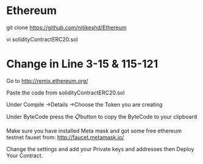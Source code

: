 # Ethereum

git clone https://github.com/nitikeshd/Ethereum

vi solidityContractERC20.sol

# Change in Line 3-15 & 115-121

Go to http://remix.ethereum.org/

Paste the code from solidityContractERC20.sol

Under Compile →Details →Choose the Token you are creating

Under ByteCode press the 📋button to copy the ByteCode to your clipboard 

Make sure you have installed Meta mask and got some free ethereum testnet fauset from:  http://faucet.metamask.io/

Change the settings and add your Private keys and addresses then Deploy Your Contract.

